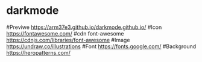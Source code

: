# darkmode
#Previwe
https://arm37e3.github.io/darkmode.github.io/
#Icon
https://fontawesome.com/
#cdn font-awesome
https://cdnjs.com/libraries/font-awesome
#Image
https://undraw.co/illustrations
#Font
https://fonts.google.com/
#Background
https://heropatterns.com/
